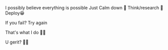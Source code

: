 I possibly believe everything is possible 
Just 
Calm down 🔰
Think/research 🔰
Deploy😁

If you fail? Try again 

That's what I do 🌚🌚

U gerit? 🌛🌛
